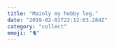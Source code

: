 ```yaml
---
title: "Mainly my hobby log."
date: "2019-02-01T22:12:03.284Z"
category: "collect"
emoji: "🐈"
---
```

